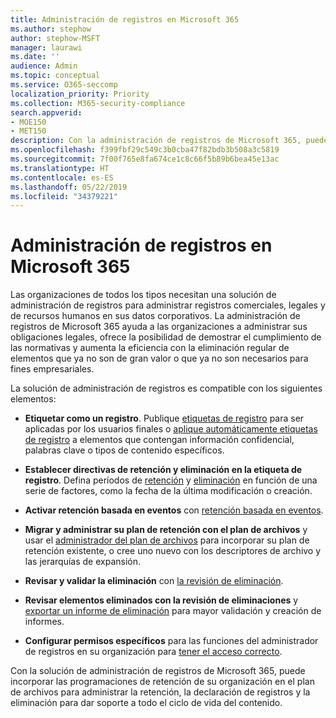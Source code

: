 ```yaml
---
title: Administración de registros en Microsoft 365
ms.author: stephow
author: stephow-MSFT
manager: laurawi
ms.date: ''
audience: Admin
ms.topic: conceptual
ms.service: O365-seccomp
localization_priority: Priority
ms.collection: M365-security-compliance
search.appverid:
- MOE150
- MET150
description: Con la administración de registros de Microsoft 365, puede aplicar las programaciones de retención específicas de su organización en un plan de archivos para administrar la retención, la declaración de registros y la eliminación para dar soporte al ciclo de vida completo del contenido.
ms.openlocfilehash: f399fbf29c549c3b0cba47f82bdb3b508a3c5819
ms.sourcegitcommit: 7f00f765e8fa674ce1c8c66f5b89b6bea45e13ac
ms.translationtype: HT
ms.contentlocale: es-ES
ms.lasthandoff: 05/22/2019
ms.locfileid: "34379221"
---
```

# <a name="records-management-in-microsoft-365"></a>Administración de registros en Microsoft 365

Las organizaciones de todos los tipos necesitan una solución de administración de registros para administrar registros comerciales, legales y de recursos humanos en sus datos corporativos. La administración de registros de Microsoft 365 ayuda a las organizaciones a administrar sus obligaciones legales, ofrece la posibilidad de demostrar el cumplimiento de las normativas y aumenta la eficiencia con la eliminación regular de elementos que ya no son de gran valor o que ya no son necesarios para fines empresariales.

La solución de administración de registros es compatible con los siguientes elementos: 

-   **Etiquetar como un registro**. Publique [etiquetas de registro](labels.md#using-retention-labels-for-records-management) para ser aplicadas por los usuarios finales o [aplique automáticamente etiquetas de registro](labels.md#applying-a-retention-label-automatically-based-on-conditions) a elementos que contengan información confidencial, palabras clave o tipos de contenido específicos.

-   **Establecer directivas de retención y eliminación en la etiqueta de registro**. Defina períodos de [retención](retention-policies.md#retaining-content-for-a-specific-period-of-time) y [eliminación](retention-policies.md#deleting-content-thats-older-than-a-specific-age) en función de una serie de factores, como la fecha de la última modificación o creación.

-   **Activar retención basada en eventos** con [retención basada en eventos](event-driven-retention.md).

-   **Migrar y administrar su plan de retención con el plan de archivos** y usar el [administrador del plan de archivos](file-plan-manager.md) para incorporar su plan de retención existente, o cree uno nuevo con los descriptores de archivo y las jerarquías de expansión.

-   **Revisar y validar la eliminación** con [la revisión de eliminación](disposition-reviews.md).

-   **Revisar elementos eliminados con la revisión de eliminaciones** y [exportar un informe de eliminación](disposition-reviews.md#export-the-disposition-items) para mayor validación y creación de informes.

-   **Configurar permisos específicos** para las funciones del administrador de registros en su organización para [tener el acceso correcto](permissions-in-the-security-and-compliance-center.md).

Con la solución de administración de registros de Microsoft 365, puede incorporar las programaciones de retención de su organización en el plan de archivos para administrar la retención, la declaración de registros y la eliminación para dar soporte a todo el ciclo de vida del contenido. 
